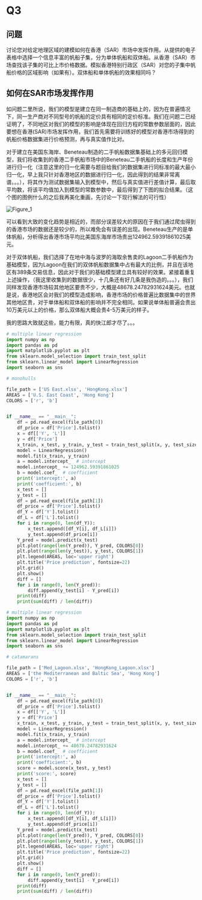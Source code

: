 # Q3

## 问题

讨论您对给定地理区域的建模如何在香港（SAR）市场中发挥作用。从提供的电子表格中选择一个信息丰富的帆船子集，分为单体帆船和双体船。从香港（SAR）市场查找该子集的可比上市价格数据。模拟香港特别行政区（SAR）对您的子集中帆船价格的区域影响（如果有）。双体船和单体帆船的效果相同吗？

## 如何在SAR市场发挥作用

如问题二里所说，我们的模型是建立在同一制造商的基础上的，因为在普遍情况下，同一生产商对不同型号的帆船的定价具有相同的定价标准。我们在问题二已经证明了，不同地区对我们的模型的影响是体现在回归方程的常数参数层面的，因此要想在香港(SAR)市场发挥作用，我们首先需要将训练好的模型对香港市场得到的帆船价格数据集进行价格预测，再与真实值作比对。

对于建立在美国东海岸、Beneteau制造的二手帆船数据集基础上的多元回归模型，我们将收集到的香港二手帆船市场中的Beneteau二手帆船的长度和生产年份进行归一化（注意这里的归一化需要与题目给我们的数据集进行同标准的最大最小归一化，早上我只针对香港地区的数据进行归一化，因此得到的结果非常离谱。。。），将其作为测试数据集输入到模型中，然后与真实值进行差值计算，最后取平均数，将该平均值加入到模型的常数参数中，最后得到了下图的拟合结果。（这个图的图例什么的之后我再美化重画，先讨论一下现行解法的可行性）

![Figure_1](http://kiyotakawang.oss-cn-hangzhou.aliyuncs.com/img/Figure_1.png)

可以看到大致的变化趋势是相近的，而部分误差较大的原因在于我们通过爬虫得到的香港市场的数据还是较少的，所以难免会有误差的出现。Beneteau生产的是单体帆船，分析得出香港市场平均比美国东海岸市场贵出124962.59391861025美元。

对于双体帆船，我们选择了在地中海与波罗的海取余售卖的Lagoon二手帆船作为基础模型，因为Lagoon在我们的双体帆船数据集中占有最大的比例，并且在该地区有389条交易信息，因此对于我们的基础模型建立具有较好的效果。紧接着重复上述操作，（我这里收集到的数据很少，十几条还有好几条是我伪造的。。。），我们同样发现香港市场较其他地区要贵不少，大概是48678.24782931624美元。也就是说，香港地区会对我们的模型造成影响，香港市场的价格普遍比数据集中的世界其他地区贵，对于单体船和双体船的影响并不完全相同。如果说单体船普遍会贵出10万美元以上的价格，那么双体船大概会贵4-5万美元的样子。

我的思路大致就这些，能力有限，真的快江郎才尽了。。。

```python
# multiple linear regression
import numpy as np
import pandas as pd
import matplotlib.pyplot as plt
from sklearn.model_selection import train_test_split
from sklearn.linear_model import LinearRegression
import seaborn as sns

# monohulls

file_path = ['US East.xlsx', 'HongKong.xlsx']
AREAS = ['U.S. East Coast', 'Hong Kong']
COLORS = ['r', 'b']


if __name__ == "__main__":
    df = pd.read_excel(file_path[0])
    df_price = df['Price'].tolist()
    x = df[['Y', 'L']]
    y = df['Price']
    x_train, x_test, y_train, y_test = train_test_split(x, y, test_size=0.5, random_state=0)
    model = LinearRegression()
    model.fit(x_train, y_train)
    a = model.intercept_  # intercept
    model.intercept_ += 124962.59391861025
    b = model.coef_  # coefficient
    print('intercept:', a)
    print('coefficient:', b)
    x_test = []
    y_test = []
    df = pd.read_excel(file_path[1])
    df_price = df['Price'].tolist()
    df_Y = df['Y'].tolist()
    df_L = df['L'].tolist()
    for i in range(0, len(df_Y)):
        x_test.append([df_Y[i], df_L[i]])
        y_test.append(df_price[i])
    Y_pred = model.predict(x_test)
    plt.plot(range(len(Y_pred)), Y_pred, COLORS[0])
    plt.plot(range(len(y_test)), y_test, COLORS[1])
    plt.legend(AREAS, loc='upper right')
    plt.title('Price prediction', fontsize=22)
    plt.grid()
    plt.show()
    diff = []
    for i in range(0, len(Y_pred)):
        diff.append(y_test[i] - Y_pred[i])
    print(diff)
    print(sum(diff) / len(diff))

```

```python
# multiple linear regression
import numpy as np
import pandas as pd
import matplotlib.pyplot as plt
from sklearn.model_selection import train_test_split
from sklearn.linear_model import LinearRegression
import seaborn as sns

# catamarans

file_path = ['Med_Lagoon.xlsx', 'HongKong_Lagoon.xlsx']
AREAS = ['the Mediterranean and Baltic Sea', 'Hong Kong']
COLORS = ['r', 'b']


if __name__ == "__main__":
    df = pd.read_excel(file_path[0])
    df_price = df['Price'].tolist()
    x = df[['Y', 'L']]
    y = df['Price']
    x_train, x_test, y_train, y_test = train_test_split(x, y, test_size=0.5, random_state=0)
    model = LinearRegression()
    model.fit(x_train, y_train)
    a = model.intercept_  # intercept
    model.intercept_ += 48678.24782931624
    b = model.coef_  # coefficient
    print('intercept:', a)
    print('coefficient:', b)
    score = model.score(x_test, y_test)
    print('score:', score)
    x_test = []
    y_test = []
    df = pd.read_excel(file_path[1])
    df_price = df['Price'].tolist()
    df_Y = df['Y'].tolist()
    df_L = df['L'].tolist()
    for i in range(0, len(df_Y)):
        x_test.append([df_Y[i], df_L[i]])
        y_test.append(df_price[i])
    Y_pred = model.predict(x_test)
    plt.plot(range(len(Y_pred)), Y_pred, COLORS[0])
    plt.plot(range(len(y_test)), y_test, COLORS[1])
    plt.legend(AREAS, loc='upper right')
    plt.title('Price prediction', fontsize=22)
    plt.grid()
    plt.show()
    diff = []
    for i in range(0, len(Y_pred)):
        diff.append(y_test[i] - Y_pred[i])
    print(diff)
    print(sum(diff) / len(diff))

```

